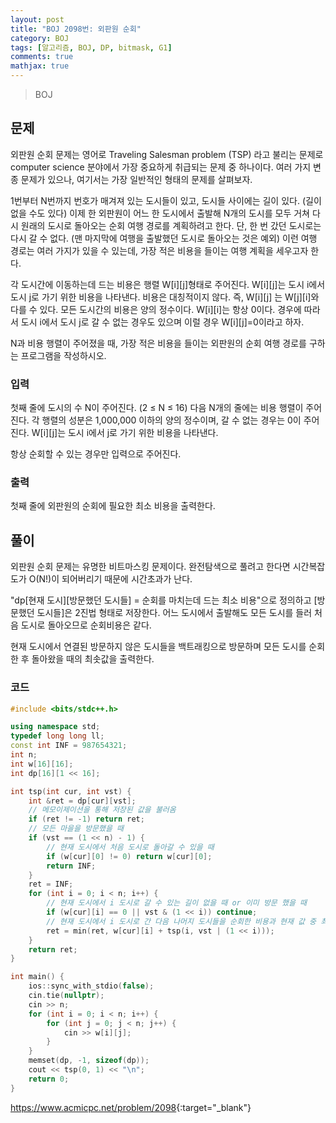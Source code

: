```yaml
---
layout: post
title: "BOJ 2098번: 외판원 순회"
category: BOJ
tags: [알고리즘, BOJ, DP, bitmask, G1]
comments: true
mathjax: true
---
```


> BOJ

## 문제
외판원 순회 문제는 영어로 Traveling Salesman problem (TSP) 라고 불리는 문제로 computer science 분야에서 가장 중요하게 취급되는 문제 중 하나이다. 여러 가지 변종 문제가 있으나, 여기서는 가장 일반적인 형태의 문제를 살펴보자.

1번부터 N번까지 번호가 매겨져 있는 도시들이 있고, 도시들 사이에는 길이 있다. (길이 없을 수도 있다) 이제 한 외판원이 어느 한 도시에서 출발해 N개의 도시를 모두 거쳐 다시 원래의 도시로 돌아오는 순회 여행 경로를 계획하려고 한다. 단, 한 번 갔던 도시로는 다시 갈 수 없다. (맨 마지막에 여행을 출발했던 도시로 돌아오는 것은 예외) 이런 여행 경로는 여러 가지가 있을 수 있는데, 가장 적은 비용을 들이는 여행 계획을 세우고자 한다.

각 도시간에 이동하는데 드는 비용은 행렬 W[i][j]형태로 주어진다. W[i][j]는 도시 i에서 도시 j로 가기 위한 비용을 나타낸다. 비용은 대칭적이지 않다. 즉, W[i][j] 는 W[j][i]와 다를 수 있다. 모든 도시간의 비용은 양의 정수이다. W[i][i]는 항상 0이다. 경우에 따라서 도시 i에서 도시 j로 갈 수 없는 경우도 있으며 이럴 경우 W[i][j]=0이라고 하자.

N과 비용 행렬이 주어졌을 때, 가장 적은 비용을 들이는 외판원의 순회 여행 경로를 구하는 프로그램을 작성하시오.

### 입력
첫째 줄에 도시의 수 N이 주어진다. (2 ≤ N ≤ 16) 다음 N개의 줄에는 비용 행렬이 주어진다. 각 행렬의 성분은 1,000,000 이하의 양의 정수이며, 갈 수 없는 경우는 0이 주어진다. W[i][j]는 도시 i에서 j로 가기 위한 비용을 나타낸다.

항상 순회할 수 있는 경우만 입력으로 주어진다.

### 출력
첫째 줄에 외판원의 순회에 필요한 최소 비용을 출력한다.

## 풀이
외판원 순회 문제는 유명한 비트마스킹 문제이다. 완전탐색으로 풀려고 한다면 시간복잡도가 O(N!)이 되어버리기 때문에 시간초과가 난다.

"dp[현재 도시][방문했던 도시들] = 순회를 마치는데 드는 최소 비용"으로 정의하고 [방문했던 도시들]은 2진법 형태로 저장한다.
어느 도시에서 출발해도 모든 도시를 들러 처음 도시로 돌아오므로 순회비용은 같다.

현재 도시에서 연결된 방문하지 않은 도시들을 백트래킹으로 방문하며 모든 도시를 순회한 후 돌아왔을 때의 최솟값을 출력한다.



### 코드
```c++
#include <bits/stdc++.h>

using namespace std;
typedef long long ll;
const int INF = 987654321;
int n;
int w[16][16];
int dp[16][1 << 16];

int tsp(int cur, int vst) {
    int &ret = dp[cur][vst];
    // 메모이제이션을 통해 저장된 값을 불러옴
    if (ret != -1) return ret;
    // 모든 마을을 방문했을 때
    if (vst == (1 << n) - 1) {
    	// 현재 도시에서 처음 도시로 돌아갈 수 있을 때
        if (w[cur][0] != 0) return w[cur][0];
        return INF;
    }
    ret = INF;
    for (int i = 0; i < n; i++) {
    	// 현재 도시에서 i 도시로 갈 수 있는 길이 없을 때 or 이미 방문 했을 때
        if (w[cur][i] == 0 || vst & (1 << i)) continue;
        // 현재 도시에서 i 도시로 간 다음 나머지 도시들을 순회한 비용과 현재 값 중 최솟값을 저장
        ret = min(ret, w[cur][i] + tsp(i, vst | (1 << i)));
    }
    return ret;
}

int main() {
    ios::sync_with_stdio(false);
    cin.tie(nullptr);
    cin >> n;
    for (int i = 0; i < n; i++) {
        for (int j = 0; j < n; j++) {
            cin >> w[i][j];
        }
    }
    memset(dp, -1, sizeof(dp));
    cout << tsp(0, 1) << "\n";
    return 0;
}

```

<https://www.acmicpc.net/problem/2098>{:target="_blank"}
